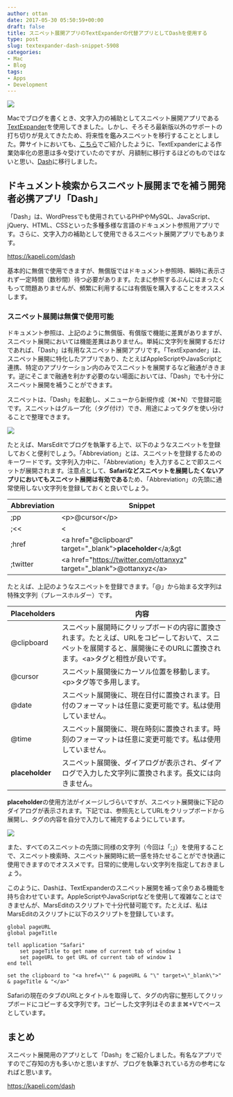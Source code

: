 ```yaml
---
author: ottan
date: 2017-05-30 05:50:59+00:00
draft: false
title: スニペット展開アプリのTextExpanderの代替アプリとしてDashを使用する
type: post
slug: textexpander-dash-snippet-5908
categories:
- Mac
- Blog
tags:
- Apps
- Development
---
```


![](/uploads/2017/05/170530-592cff148d6b6.jpg)

Macでブログを書くとき、文字入力の補助としてスニペット展開アプリである[TextExpander](https://smilesoftware.com/textexpander)を使用してきました。しかし、そろそろ最新版以外のサポートの打ち切りが見えてきたため、将来性を鑑みスニペットを移行することとしました。弊サイトにおいても、[こちら](/textexpander-safari-googlechrome-730/)でご紹介したように、TextExpanderによる作業効率化の恩恵は多々受けていたのですが、月額制に移行するほどのものではないと思い、[Dash](https://kapeli.com/dash)に移行しました。

## ドキュメント検索からスニペット展開までを補う開発者必携アプリ「Dash」

「Dash」は、WordPressでも使用されているPHPやMySQL、JavaScript、jQuery、HTML、CSSといった多種多様な言語のドキュメント参照用アプリです。さらに、文字入力の補助として使用できるスニペット展開アプリでもあります。

<https://kapeli.com/dash>

基本的に無償で使用できますが、無償版ではドキュメント参照時、瞬時に表示されず一定時間（数秒間）待つ必要があります。たまに参照するぶんにはまったくもって問題ありませんが、頻繁に利用するには有償版を購入することをオススメします。

### スニペット展開は無償で使用可能

ドキュメント参照は、上記のように無償版、有償版で機能に差異がありますが、スニペット展開においては機能差異はありません。単純に文字列を展開するだけであれば、「Dash」は有用なスニペット展開アプリです。「TextExpander」は、スニペット展開に特化したアプリであり、たとえばAppleScriptやJavaScriptと連携、特定のアプリケーション内のみでスニペットを展開するなど融通がききます。逆にそこまで融通を利かす必要のない場面においては、「Dash」でも十分にスニペット展開を補うことができます。

スニペットは、「Dash」を起動し、メニューから新規作成（⌘+N）で登録可能です。スニペットはグループ化（タグ付け）でき、用途によってタグを使い分けることで整理できます。

![](/uploads/2017/05/170530-592d042d4c9d6.png)

たとえば、MarsEditでブログを執筆する上で、以下のようなスニペットを登録しておくと便利でしょう。「Abbreviation」とは、スニペットを登録するためのキーワードです。文字列入力中に、「Abbreviation」を入力することで即スニペットが展開されます。注意点として、**Safariなどスニペットを展開したくないアプリにおいてもスニペット展開は有効である**ため、「Abbreviation」の先頭に通常使用しない文字列を登録しておくと良いでしょう。

| Abbreviation | Snippet                                                                          |
| ------------ | -------------------------------------------------------------------------------- |
| ;pp          | &lt;p&gt;@cursor&lt;/p&gt;                                                       |
| ;<<          | &lt;                                                                             |
| ;href        | &lt;a href="@clipboard" target="_blank"&gt;__placeholder__&lt;/a;&gt             |
| ;twitter     | &lt;a href="https://twitter.com/ottanxyz" target="_blank"&gt;@ottanxyz&lt;/a&gt; |

たとえば、上記のようなスニペットを登録できます。「@」から始まる文字列は特殊文字列（プレースホルダー）です。

| Placeholders    | 内容                                                                                                                                                                          |
| --------------- | ----------------------------------------------------------------------------------------------------------------------------------------------------------------------------- |
| @clipboard      | スニペット展開時にクリップボードの内容に置換されます。たとえば、URLをコピーしておいて、スニペットを展開すると、展開後にそのURLに置換されます。&lt;a&gt;タグと相性が良いです。 |
| @cursor         | スニペット展開後にカーソル位置を移動します。&lt;p&gt;タグ等で多用します。                                                                                                     |
| @date           | スニペット展開後に、現在日付に置換されます。日付のフォーマットは任意に変更可能です。私は使用していません。                                                                    |
| @time           | スニペット展開後に、現在時刻に置換されます。時刻のフォーマットは任意に変更可能です。私は使用していません。                                                                    |
| __placeholder__ | スニペット展開後、ダイアログが表示され、ダイアログで入力した文字列に置換されます。長文には向きません。                                                                        |

**placeholder**の使用方法がイメージしづらいですが、スニペット展開後に下記のダイアログが表示されます。下記では、参照先としてURLをクリップボードから展開し、タグの内容を自分で入力して補完するようにしています。

![](/uploads/2017/05/170530-592d06d154534.png)

また、すべてのスニペットの先頭に同様の文字列（今回は「;」）を使用することで、スニペット検索時、スニペット展開時に統一感を持たせることができ快適に使用できますのでオススメです。日常的に使用しない文字列を指定しておきましょう。

このように、Dashは、TextExpanderのスニペット展開を補って余りある機能を持ち合わせています。AppleScriptやJavaScriptなどを使用して複雑なことはできませんが、MarsEditのスクリプトで十分代替可能です。たとえば、私はMarsEditのスクリプトに以下のスクリプトを登録しています。

```applescript
global pageURL
global pageTitle

tell application "Safari"
	set pageTitle to get name of current tab of window 1
	set pageURL to get URL of current tab of window 1
end tell

set the clipboard to "<a href=\"" & pageURL & "\" target=\"_blank\">" & pageTitle & "</a>"
```

Safariの現在のタブのURLとタイトルを取得して、<a>タグの内容に整形してクリップボードにコピーする文字列です。コピーした文字列はそのまま⌘+Vでペースとしています。

## まとめ

スニペット展開用のアプリとして「Dash」をご紹介しました。有名なアプリですのでご存知の方も多いかと思いますが、ブログを執筆されている方の参考になればと思います。

<https://kapeli.com/dash>
